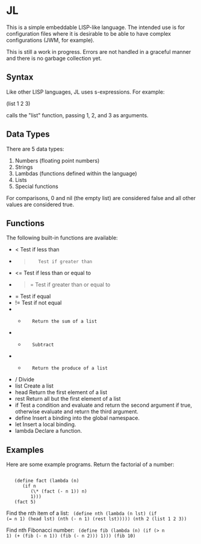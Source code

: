 
JL
==============================================================================
This is a simple embeddable LISP-like language.  The intended use is for
configuration files where it is desirable to be able to have complex
configurations (JWM, for example).

This is still a work in progress.  Errors are not handled in a graceful
manner and there is no garbage collection yet.

Syntax
------------------------------------------------------------------------------
Like other LISP languages, JL uses s-expressions.  For example:

  (list 1 2 3)

calls the "list" function, passing 1, 2, and 3 as arguments.

Data Types
------------------------------------------------------------------------------
There are 5 data types:

 1. Numbers (floating point numbers)
 2. Strings
 3. Lambdas (functions defined within the language)
 4. Lists
 5. Special functions

For comparisons, 0 and nil (the empty list) are considered false and all
other values are considered true.

Functions
------------------------------------------------------------------------------
The following built-in functions are available:

 - <        Test if less than
 - >        Test if greater than
 - <=       Test if less than or equal to
 - >=       Test if greater than or equal to
 - =        Test if equal
 - !=       Test if not equal
 - +        Return the sum of a list
 - -        Subtract
 - *        Return the produce of a list
 - /        Divide
 - list     Create a list
 - head     Return the first element of a list
 - rest     Return all but the first element of a list
 - if       Test a condition and evaluate and return the second argument
            if true, otherwise evaluate and return the third argument.
 - define   Insert a binding into the global namespace.
 - let      Insert a local binding.
 - lambda   Declare a function.

Examples
------------------------------------------------------------------------------
Here are some example programs.
Return the factorial of a number:

<code>
   (define fact (lambda (n)
      (if n
         (\* (fact (- n 1)) n)
         1)))
   (fact 5)
</code>

Find the nth item of a list:
<code>
   (define nth (lambda (n lst)
      (if (= n 1)
         (head lst)
         (nth (- n 1) (rest lst)))))
   (nth 2 (list 1 2 3))
</code>

Find nth Fibonacci number:
<code>
   (define fib (lambda (n)
      (if (> n 1)
         (+ (fib (- n 1)) (fib (- n 2)))
         1)))
   (fib 10)
</code>

